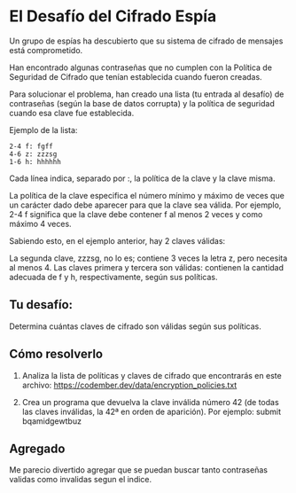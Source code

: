 # El Desafío del Cifrado Espía

Un grupo de espías ha descubierto que su sistema de cifrado de mensajes está comprometido.

Han encontrado algunas contraseñas que no cumplen con la Política de Seguridad de Cifrado que tenían establecida cuando fueron creadas.

Para solucionar el problema, han creado una lista (tu entrada al desafío) de contraseñas (según la base de datos corrupta) y la política de seguridad cuando esa clave fue establecida.

Ejemplo de la lista:

    2-4 f: fgff
    4-6 z: zzzsg
    1-6 h: hhhhhh

Cada línea indica, separado por :, la política de la clave y la clave misma.

La política de la clave especifica el número mínimo y máximo de veces que un carácter dado debe aparecer para que la clave sea válida. Por ejemplo, 2-4 f significa que la clave debe contener f al menos 2 veces y como máximo 4 veces.

Sabiendo esto, en el ejemplo anterior, hay 2 claves válidas:

La segunda clave, zzzsg, no lo es; contiene 3 veces la letra z, pero necesita al menos 4. Las claves primera y tercera son válidas: contienen la cantidad adecuada de f y h, respectivamente, según sus políticas.

## Tu desafío:

Determina cuántas claves de cifrado son válidas según sus políticas.

## Cómo resolverlo

1. Analiza la lista de políticas y claves de cifrado que encontrarás en este archivo: https://codember.dev/data/encryption_policies.txt

2. Crea un programa que devuelva la clave inválida número 42 (de todas las claves inválidas, la 42ª en orden de aparición). Por ejemplo:
   submit bqamidgewtbuz

## Agregado

Me parecio divertido agregar que se puedan buscar tanto contraseñas validas como invalidas segun el indice.

